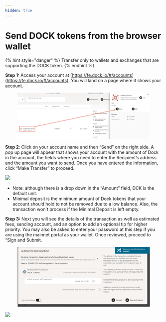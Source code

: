 ```yaml
---
hidden: true
---
```


# Send DOCK tokens from the browser wallet

{% hint style="danger" %}
Transfer only to wallets and exchanges that are supporting the DOCK token.
{% endhint %}

**Step 1:** Access your account at [https://fe.dock.io/#/accounts](https://fe.dock.io/#/accounts). You will land on a page where it shows your account.

<figure><img src="../../../.gitbook/assets/Screenshot 2024-02-20 at 12.56.26.png" alt=""><figcaption></figcaption></figure>

**Step 2**: Click on your account name and then “Send” on the right side. A pop up page will appear that shows your account with the amount of Dock in the account, the fields where you need to enter the Recipient’s address and the amount you want to send. Once you have entered the information, click “Make Transfer” to proceed.

![](https://lh6.googleusercontent.com/iytDbRdO6C-3zPtNCVf_vihZNNzMcghE9YXWrJcdlfjlxDEQxXI88eypc3iuNjwai1CFi24BkA8KcQmnMoJi-s8u5aXIz0IwGrMXgXwvZ-ey0_DEVLBdqPBfBT3v17B2DeI4-f6Y)

* Note: although there is a drop down in the “Amount” field, DCK is the default unit.
* Minimal deposit is the minimum amount of Dock tokens that your account should hold to not be removed due to a low balance. Also, the transaction won't process if the Minimal Deposit is left empty.

**Step 3:** Next you will see the details of the transaction as well as estimated fees, sending account, and an option to add an optional tip for higher priority. You may also be asked to enter your password at this step if you are using the mainnet portal as your wallet. Once reviewed, proceed to “Sign and Submit.

<figure><img src="../../../.gitbook/assets/Image 2021-04-02 at 7.55.27 AM.png" alt=""><figcaption></figcaption></figure>

![](https://lh4.googleusercontent.com/tpG-ilmEFkiHSLvlIIn61LtYEzkufaL1uNJPb9f14C_N3WtesyUQvQhvVbivy8fDdb3OTewhgSzUYAadFjIUfsFcqSed_xBa8ckMYgwYLdo4lYrP9NBmMVSIz5PBKH1t9JAKgaQ-)
